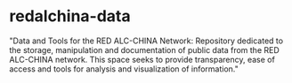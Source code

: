# redalchina-data
"Data and Tools for the RED ALC-CHINA Network: Repository dedicated to the storage, manipulation and documentation of public data from the RED ALC-CHINA network. This space seeks to provide transparency, ease of access and tools for analysis and visualization of information."
